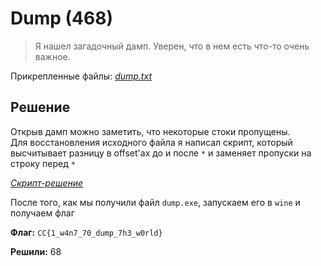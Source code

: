 # Dump (468)

> Я нашел загадочный дамп. Уверен, что в нем есть что-то очень важное.

Прикрепленные файлы: _[dump.txt](dump.txt)_

## Решение

Открыв дамп можно заметить, что некоторые стоки пропущены.  
Для восстановления исходного файла я написал скрипт, который высчитывает разницу в offset'ах до и после `*` и заменяет пропуски на строку перед `*`

_[Скрипт-решение](solution.py)_

После того, как мы получили файл `dump.exe`, запускаем его в `wine` и получаем флаг

**Флаг:** `CC{1_w4n7_70_dump_7h3_w0rld}`

**Решили:** 68
